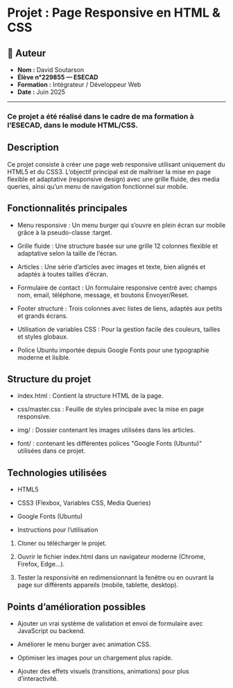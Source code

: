 # Projet : Page Responsive en HTML & CSS

## 👤 Auteur

- **Nom :** David Soutarson  
- **Élève n°229855 — ESECAD**  
- **Formation :** Intégrateur / Développeur Web  
- **Date :** Juin 2025

---

### Ce projet a été réalisé dans le cadre de ma formation à l’**ESECAD**, dans le module HTML/CSS.

## Description

Ce projet consiste à créer une page web responsive utilisant uniquement du HTML5 et du CSS3. 
L’objectif principal est de maîtriser la mise en page flexible et adaptative (responsive design) avec une grille fluide, 
des media queries, ainsi qu’un menu de navigation fonctionnel sur mobile.

## Fonctionnalités principales

- Menu responsive : Un menu burger qui s’ouvre en plein écran sur mobile grâce à la pseudo-classe :target.

- Grille fluide : Une structure basée sur une grille 12 colonnes flexible et adaptative selon la taille de l’écran.

- Articles : Une série d’articles avec images et texte, bien alignés et adaptés à toutes tailles d’écran.

- Formulaire de contact : Un formulaire responsive centré avec champs nom, email, téléphone, message, et boutons Envoyer/Reset.

- Footer structuré : Trois colonnes avec listes de liens, adaptés aux petits et grands écrans.

- Utilisation de variables CSS : Pour la gestion facile des couleurs, tailles et styles globaux.

- Police Ubuntu importée depuis Google Fonts pour une typographie moderne et lisible.

## Structure du projet

- index.html : Contient la structure HTML de la page.

- css/master.css : Feuille de styles principale avec la mise en page responsive.

- img/ : Dossier contenant les images utilisées dans les articles.

- font/ : contenant les différentes polices "Google Fonts (Ubuntu)" utilisées dans ce projet.

## Technologies utilisées
- HTML5

- CSS3 (Flexbox, Variables CSS, Media Queries)

- Google Fonts (Ubuntu)

- Instructions pour l’utilisation
1. Cloner ou télécharger le projet.

2. Ouvrir le fichier index.html dans un navigateur moderne (Chrome, Firefox, Edge...).

3. Tester la responsivité en redimensionnant la fenêtre ou en ouvrant la page sur différents appareils (mobile, tablette, desktop).

## Points d’amélioration possibles

- Ajouter un vrai système de validation et envoi de formulaire avec JavaScript ou backend.

- Améliorer le menu burger avec animation CSS.

- Optimiser les images pour un chargement plus rapide.

- Ajouter des effets visuels (transitions, animations) pour plus d’interactivité.
